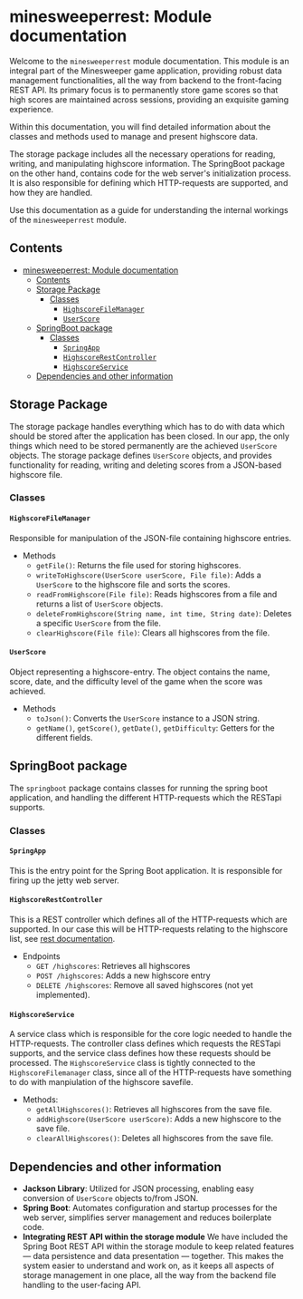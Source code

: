 # minesweeperrest: Module documentation

Welcome to the `minesweeperrest` module documentation. This module is an integral part of the Minesweeper game application, providing robust data management functionalities, all the way from backend to the front-facing REST API. Its primary focus is to permanently store game scores so that high scores are maintained across sessions, providing an exquisite gaming experience.

Within this documentation, you will find detailed information about the classes and methods used to manage and present highscore data. 

The storage package includes all the necessary operations for reading, writing, and manipulating highscore information. The SpringBoot package on the other hand, contains code for the web server's initialization process. It is also responsible for defining which HTTP-requests are supported, and how they are handled.

Use this documentation as a guide for understanding the internal workings of the `minesweeperrest` module.

## Contents

- [minesweeperrest: Module documentation](#minesweeperrest-module-documentation)
  - [Contents](#contents)
  - [Storage Package](#storage-package)
    - [Classes](#classes)
      - [`HighscoreFileManager`](#highscorefilemanager)
      - [`UserScore`](#userscore)
  - [SpringBoot package](#springboot-package)
    - [Classes](#classes-1)
      - [`SpringApp`](#springapp)
      - [`HighscoreRestController`](#highscorerestcontroller)
      - [`HighscoreService`](#highscoreservice)
  - [Dependencies and other information](#dependencies-and-other-information)

## Storage Package

The storage package handles everything which has to do with data which should be stored after the application has been closed. In our app, the only things which need to be stored permanently are the achieved `UserScore` objects.
The storage package defines `UserScore` objects, and provides functionality for reading, writing and deleting scores from a JSON-based highscore file.

### Classes

#### `HighscoreFileManager`

Responsible for manipulation of the JSON-file containing highscore entries.

- Methods
  - `getFile()`: Returns the file used for storing highscores.
  - `writeToHighscore(UserScore userScore, File file)`: Adds a `UserScore` to the highscore file and sorts the scores.
  - `readFromHighscore(File file)`: Reads highscores from a file and returns a list of `UserScore` objects.
  - `deleteFromHighscore(String name, int time, String date)`: Deletes a specific `UserScore` from the file.
  - `clearHighscore(File file)`: Clears all highscores from the file.

#### `UserScore`

Object representing a highscore-entry. The object contains the name, score, date, and the difficulty level of the game when the score was achieved.

- Methods
  - `toJson()`: Converts the `UserScore` instance to a JSON string.
  - `getName()`, `getScore()`, `getDate()`, `getDifficulty`: Getters for the different fields.

## SpringBoot package

The `springboot` package contains classes for running the spring boot application, and handling the different HTTP-requests which the RESTapi supports.

### Classes

#### `SpringApp`

This is the entry point for the Spring Boot application. It is responsible for firing up the jetty web server.

#### `HighscoreRestController`

This is a REST controller which defines all of the HTTP-requests which are supported. In our case this will be HTTP-requests relating to the highscore list, see [rest documentation](./src/main/java/springboot/REST_DOCUMENTATION.md).

- Endpoints
  - `GET /highscores`: Retrieves all highscores
  - `POST /highscores`: Adds a new highscore entry
  - `DELETE /highscores`: Remove all saved highscores (not yet implemented).

#### `HighscoreService`

A service class which is responsible for the core logic needed to handle the HTTP-requests. The controller class defines which requests the RESTapi supports, and the service class defines how these requests should be processed. The `HighscoreService` class is tightly connected to the `HighscoreFilemanager` class, since all of the HTTP-requests have something to do with manpiulation of the highscore savefile.

- Methods:
  - `getAllHighscores()`: Retrieves all highscores from the save file.
  - `addHighscore(UserScore userScore)`: Adds a new highscore to the save file.
  - `clearAllHighscores()`: Deletes all highscores from the save file.

## Dependencies and other information

- **Jackson Library**: Utilized for JSON processing, enabling easy conversion of `UserScore` objects to/from JSON.
- **Spring Boot**: Automates configuration and startup processes for the web server, simplifies server management and reduces boilerplate code.
- **Integrating REST API within the storage module** We have included the Spring Boot REST API within the storage module to keep related features — data persistence and data presentation — together. This makes the system easier to understand and work on, as it keeps all aspects of storage management in one place, all the way from the backend file handling to the user-facing API.
